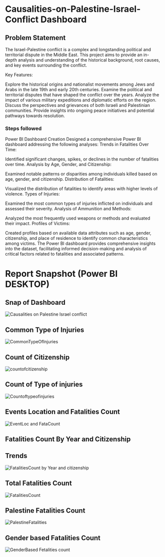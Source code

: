 # Causalities-on-Palestine-Israel-Conflict Dashboard

## Problem Statement

The Israel-Palestine conflict is a complex and longstanding political and territorial dispute in the Middle East. This project aims to provide an in-depth analysis and understanding of the historical background, root causes, and key events surrounding the conflict.

Key Features:

Explore the historical origins and nationalist movements among Jews and Arabs in the late 19th and early 20th centuries.
Examine the political and territorial disputes that have shaped the conflict over the years.
Analyze the impact of various military expeditions and diplomatic efforts on the region.
Discuss the perspectives and grievances of both Israeli and Palestinian communities.
Provide insights into ongoing peace initiatives and potential pathways towards resolution.

### Steps followed 
Power BI Dashboard Creation
Designed a comprehensive Power BI dashboard addressing the following analyses:
Trends in Fatalities Over Time:

Identified significant changes, spikes, or declines in the number of fatalities over time.
Analysis by Age, Gender, and Citizenship:

Examined notable patterns or disparities among individuals killed based on age, gender, and citizenship.
Distribution of Fatalities:

Visualized the distribution of fatalities to identify areas with higher levels of violence.
Types of Injuries:

Examined the most common types of injuries inflicted on individuals and assessed their severity.
Analysis of Ammunition and Methods:

Analyzed the most frequently used weapons or methods and evaluated their impact.
Profiles of Victims:

Created profiles based on available data attributes such as age, gender, citizenship, and place of residence to identify common characteristics among victims.
The Power BI dashboard provides comprehensive insights into the dataset, facilitating informed decision-making and analysis of critical factors related to fatalities and associated patterns.
 # Report Snapshot (Power BI DESKTOP)       
## Snap of Dashboard

![Causalities on Palestine Israel conflict](https://github.com/dost0092/Causalities-on-Palestine-Israel-Conflict/assets/125492167/232417d2-7f6f-4d61-8396-3aad420934f8)


## Common Type of Injuries
![CommonTypeOfInjuries](https://github.com/dost0092/Causalities-on-Palestine-Israel-Conflict/assets/125492167/639222ed-f010-40ff-aa4b-21da966e6bdf)

        
 ## Count of Citizenship
 
 ![countofcitizenship](https://github.com/dost0092/Causalities-on-Palestine-Israel-Conflict/assets/125492167/0891c6ce-5fea-4183-bfc2-bcbf655104ea)


  ## Count of Type of injuries
 
 ![Countoftypeofinjuries](https://github.com/dost0092/Causalities-on-Palestine-Israel-Conflict/assets/125492167/1785b00f-fca5-42e4-a0f6-f1cf2af97657)

## Events Location and Fatalities Count


![EventLoc and FataCount](https://github.com/dost0092/Causalities-on-Palestine-Israel-Conflict/assets/125492167/aad86244-7602-4485-aee1-5473bfbc571e)

## Fatalities Count By Year and Citizenship

## Trends

![FatalitiesCount by Year and citizenship](https://github.com/dost0092/Causalities-on-Palestine-Israel-Conflict/assets/125492167/f9223d23-772d-4a93-a8a2-03402bfa4a1d)

## Total Fatalities Count

![FatalitiesCount](https://github.com/dost0092/Causalities-on-Palestine-Israel-Conflict/assets/125492167/aef4cb36-86c5-485d-a57d-38a7a56decd5)


## Palestine Fatalities Count

![PalestineFatalities](https://github.com/dost0092/Causalities-on-Palestine-Israel-Conflict/assets/125492167/1d345e3b-c150-4f7a-817a-431d352be7f4)

## Gender based Fatalities Count

![GenderBased Fetalities count](https://github.com/dost0092/Causalities-on-Palestine-Israel-Conflict/assets/125492167/34a0cf88-198f-43ba-87ca-52d25aaaa553)

